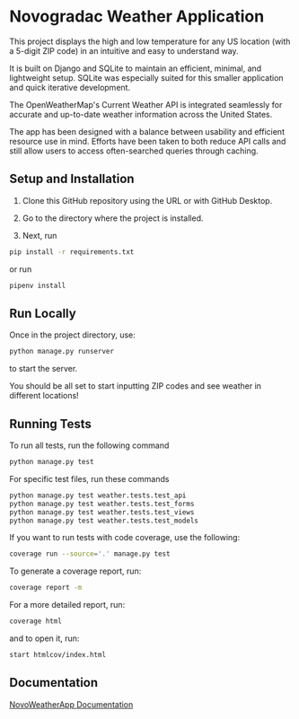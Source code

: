 
# Novogradac Weather Application

This project displays the high and low temperature for any US location (with a 5-digit ZIP code) in an intuitive and easy to understand way.

It is built on Django and SQLite to maintain an efficient, minimal, and lightweight setup. SQLite was especially suited for this smaller application and quick iterative development.

The OpenWeatherMap's Current Weather API is integrated seamlessly for accurate and up-to-date weather information across the United States.

The app has been designed with a balance between usability and efficient resource use in mind. Efforts have been taken to both reduce API calls and still allow users to access often-searched queries through caching.



## Setup and Installation

1. Clone this GitHub repository using the URL or with GitHub Desktop.

2. Go to the directory where the project is installed.

2. Next, run 
```bash
pip install -r requirements.txt
```
or run
```bash
pipenv install
```
## Run Locally

Once in the project directory, use:

```bash
python manage.py runserver
```
to start the server.

You should be all set to start inputting ZIP codes and see weather in different locations!
## Running Tests

To run all tests, run the following command

```bash
python manage.py test
```

For specific test files, run these commands

```bash
python manage.py test weather.tests.test_api
python manage.py test weather.tests.test_forms
python manage.py test weather.tests.test_views
python manage.py test weather.tests.test_models

```
If  you want to run tests with code coverage, use the following:
```bash
coverage run --source='.' manage.py test
```

To generate a coverage report, run:
```bash
coverage report -m
```

For a more detailed report, run:
```bash
coverage html
```
and to open it, run:
```bash
start htmlcov/index.html
```

## Documentation

[NovoWeatherApp Documentation](https://github.com/francisvtran/NovoWeatherApp/blob/main/Novogradac_Take_Home_Assessment_Documentation.pdf)


